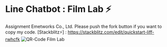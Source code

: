 # Line Chatbot : Film Lab ⚡️ 
Assignment Emetworks Co., Ltd. 
Please push the fork button if you want to copy my code.
[Stackblitz⚡️] : https://stackblitz.com/edit/quickstart-liff-rwhcfk
![QR-Code Film Lab](https://user-images.githubusercontent.com/78923610/111895125-010cf380-8a43-11eb-8ed8-d93c471f3365.png)
